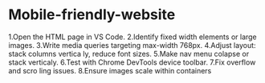 # Mobile-friendly-website
 1.Open the HTML page in VS Code.
 2.Identify fixed width elements or large images.
 3.Write media queries targeting max-width 768px.
 4.Adjust layout: stack columns vertica ly, reduce font sizes.
 5.Make nav menu colapse or stack verticaly.
 6.Test with Chrome DevTools device toolbar.
 7.Fix overflow and scro ling issues.
 8.Ensure images scale within containers

